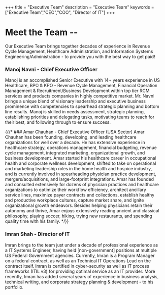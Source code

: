 +++
title = "Executive Team"
description = "Executive Team"
keywords = ["Executive Team","CEO","COO", "Director of IT"]
+++

# Meet the Team --
Our Executive Team brings together decades of experience in Revenue Cycle Management, Healthcare Administration, and Information Systems Engineering/Administration - to provide you with the best way to get paid!

### Manoj Navni - Chief Executive Officer
Manoj is an accomplished Senior Executive with 14+ years experience in US Healthcare, BPO & KPO - Revenue Cycle Management, Financial Operation Management & Recruitment/Business Development within top tier RCM services and products companies in highly competitive market. Mr. Navni brings a unique blend of visionary leadership and executive business prominence with competencies to spearhead strategic planning and bottom line results. 
Manoj is skilled in needs assessment, strategic planning, establishing priorities and delegating tasks, motivating teams to reach for their best, and following through to ensure success.

{{/* ### Amar Chauhan - Chief Executive Officer (USA Sector)
 Amar Chauhan has been founding, developing, and leading healthcare organizations for well over a decade. He has extensive experience in healthcare strategy, operations management, financial budgeting, revenue cycle management, integrated marketing, organizational growth, and business development.  Amar started his healthcare career in occupational health and corporate wellness development, shifted to take on operational and marketing leadership roles in the home health and hospice industry, and is currently involved in spearheading physician practice development, mergers/acquisitions, and large-footprint integrations.  Amar has founded and consulted extensively for dozens of physician practices and healthcare organizations to optimize their workflow efficiency, architect ancillary service lines, maximize payer contracts and collections, establish healthy and productive workplace cultures, capture market share, and ignite organizational growth endeavors. Besides helping physicians retain their autonomy and thrive, Amar enjoys extensively reading ancient and classical philosophy, playing soccer, hiking, trying new restaurants, and spending quality time with his family.
 */}}

### Imran Shah - Director of IT
Imran brings to the team just under a decade of professional experience as a IT Systems Engineer, having held [non-government] positions at multiple US Federal Government agencies. Currently, Imran is a Program Manager on a federal contract, as well as an Technical IT Operations Lead on the contract itself.  Imran is certified in cyber-security as well as IT process frameworks (ITIL v3) for providing optimal service as an IT provider. More recently, Imran has added several years of experience in business analysis, technical writing, and corporate strategy planning & development - to his portfolio.
